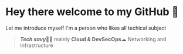 # Hey there welcome to my GitHub 🔮

Let me introduce myself I'm a person who likes all techical subject
> ***Tech savy***👨‍🎤 mainly **Cloud & DevSecOps**☁ Networking and Infrastructure
